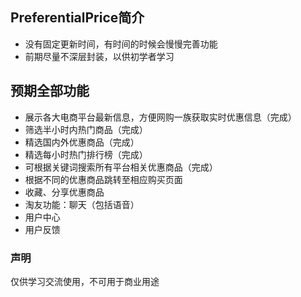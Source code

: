 ## PreferentialPrice简介

- 没有固定更新时间，有时间的时候会慢慢完善功能
- 前期尽量不深层封装，以供初学者学习

## 预期全部功能

- 展示各大电商平台最新信息，方便网购一族获取实时优惠信息（完成）
- 筛选半小时内热门商品（完成）
- 精选国内外优惠商品（完成）
- 精选每小时热门排行榜（完成）
- 可根据关键词搜索所有平台相关优惠商品（完成）
- 根据不同的优惠商品跳转至相应购买页面
- 收藏、分享优惠商品
- 淘友功能：聊天（包括语音）
- 用户中心
- 用户反馈


### 声明

仅供学习交流使用，不可用于商业用途
